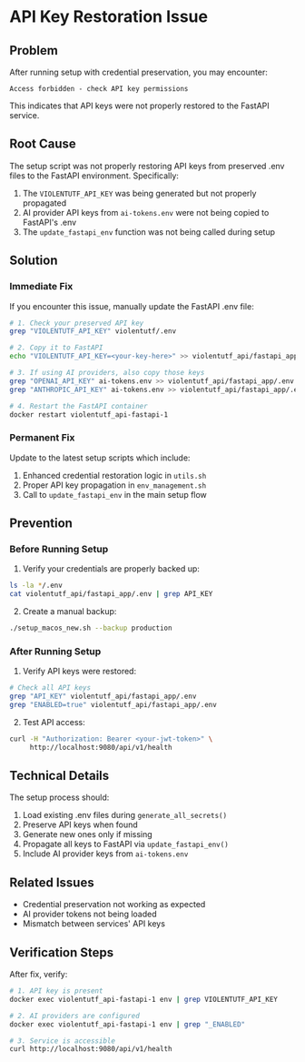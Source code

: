 # API Key Restoration Issue

## Problem
After running setup with credential preservation, you may encounter:
```
Access forbidden - check API key permissions
```

This indicates that API keys were not properly restored to the FastAPI service.

## Root Cause
The setup script was not properly restoring API keys from preserved .env files to the FastAPI environment. Specifically:

1. The `VIOLENTUTF_API_KEY` was being generated but not properly propagated
2. AI provider API keys from `ai-tokens.env` were not being copied to FastAPI's .env
3. The `update_fastapi_env` function was not being called during setup

## Solution

### Immediate Fix
If you encounter this issue, manually update the FastAPI .env file:

```bash
# 1. Check your preserved API key
grep "VIOLENTUTF_API_KEY" violentutf/.env

# 2. Copy it to FastAPI
echo "VIOLENTUTF_API_KEY=<your-key-here>" >> violentutf_api/fastapi_app/.env

# 3. If using AI providers, also copy those keys
grep "OPENAI_API_KEY" ai-tokens.env >> violentutf_api/fastapi_app/.env
grep "ANTHROPIC_API_KEY" ai-tokens.env >> violentutf_api/fastapi_app/.env

# 4. Restart the FastAPI container
docker restart violentutf_api-fastapi-1
```

### Permanent Fix
Update to the latest setup scripts which include:

1. Enhanced credential restoration logic in `utils.sh`
2. Proper API key propagation in `env_management.sh`
3. Call to `update_fastapi_env` in the main setup flow

## Prevention

### Before Running Setup
1. Verify your credentials are properly backed up:
```bash
ls -la */.env
cat violentutf_api/fastapi_app/.env | grep API_KEY
```

2. Create a manual backup:
```bash
./setup_macos_new.sh --backup production
```

### After Running Setup
1. Verify API keys were restored:
```bash
# Check all API keys
grep "API_KEY" violentutf_api/fastapi_app/.env
grep "ENABLED=true" violentutf_api/fastapi_app/.env
```

2. Test API access:
```bash
curl -H "Authorization: Bearer <your-jwt-token>" \
     http://localhost:9080/api/v1/health
```

## Technical Details

The setup process should:
1. Load existing .env files during `generate_all_secrets()`
2. Preserve API keys when found
3. Generate new ones only if missing
4. Propagate all keys to FastAPI via `update_fastapi_env()`
5. Include AI provider keys from `ai-tokens.env`

## Related Issues
- Credential preservation not working as expected
- AI provider tokens not being loaded
- Mismatch between services' API keys

## Verification Steps

After fix, verify:
```bash
# 1. API key is present
docker exec violentutf_api-fastapi-1 env | grep VIOLENTUTF_API_KEY

# 2. AI providers are configured
docker exec violentutf_api-fastapi-1 env | grep "_ENABLED"

# 3. Service is accessible
curl http://localhost:9080/api/v1/health
```
